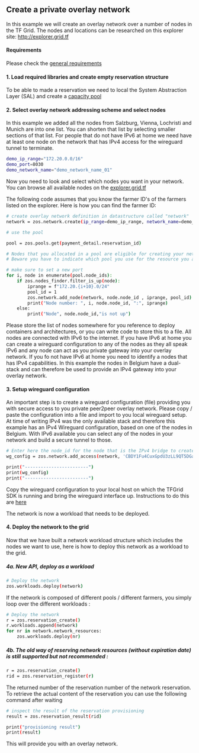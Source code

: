 ## Create a private overlay network

In this example we will create an overlay network over a number of nodes in the TF Grid.  The nodes and locations can be researched on this explorer site:  http://explorer.grid.tf


#### Requirements

Please check the [general requirements](code.md)

#### 1. Load required libraries and create empty reservation structure

To be able to made a reservation we need to local the System Abstraction Layer (SAL) and create a [capacity pool](code_pool.md)

#### 2. Select overlay network addressing scheme and select nodes

In this example we added all the nodes from Salzburg, Vienna, Lochristi and Munich are into one list.  You can shorten that list by selecting smaller sections of that list. For people that do not have IPv6 at home we need have at least one node on the network that has IPv4 access for the wireguard tunnel to terminate.  


```bash
demo_ip_range="172.20.0.0/16"
demo_port=8030
demo_network_name="demo_network_name_01"
```

Now you need to look and select which nodes you want in your network.  You can browse all available nodes on the [explorer.grid.tf](https://explorer.grid.tf/)

The following code assumes that you know the farmer ID's of the farmers listed on the explorer.  Here is how you can find the farmer ID:

```bash
# create overlay network definition in datastructure called "network"
network = zos.network.create(ip_range=demo_ip_range, network_name=demo_network_name)

# use the pool

pool = zos.pools.get(payment_detail.reservation_id)

# Nodes that you allocated in a pool are eligible for creating your network
# Beware you have to indicate which pool you use for the resource you add to the network

# make sure to set a new port
for i, node in enumerate(pool.node_ids):
    if zos.nodes_finder.filter_is_up(node):
        iprange = f"172.20.{i+10}.0/24"
        pool_id = 1
        zos.network.add_node(network, node.node_id , iprange, pool_id)
        print("Node number: ", i, node.node_id, ":", iprange)
    else:
        print("Node", node.node_id,"is not up")
```

Please store the list of nodes somewhere for you reference to deploy containers and architectures, or you can write code to store this to a file.  All nodes are connected with IPv6 to the internet.  If you have IPv6 at home you can create a wireguard configuration to any of the nodes as they all speak IPv6 and any node can act as you private gateway into your overlay network.  If you fo not have IPv6 at home you need to identify a nodes that has IPv4 capabilities.  In this example the nodes in Belgium have a dual-stack and can therefore be used to provide an IPv4 gateway into your overlay network.

#### 3.  Setup wireguard configuration

An important step is to create a wireguard configuration (file) providing you with secure access to you private peer2peer overlay network.  Please copy / paste the  configuration into a file and import to you local wireguard setup.  At time of writing IPv4 was the only available stack and therefore this example has an IPv4 Wireguard configuration, based on one of the nodes in Belgium.  With IPv6 available you can select any of the nodes in your network and build a secure tunnel to those. 


```bash
# Enter here the node_id for the node that is the IPv4 bridge to create the wireguard config.
wg_config = zos.network.add_access(network, 'CBDY1Fu4CuxGpdU3zLL9QT5DGaRkxjpuJmzV6V5CBWg4', '172.20.100.0/24', ipv4=True)

print("------------------------")
print(wg_config)
print("------------------------")
```

Copy the wireguard configuration to your local host on which the TFGrid SDK is running and bring the wireguard interface up.  Instructions to do this are [here](https://www.wireguard.com/quickstart/)

The network is now a workload that needs to be deployed. 

#### 4. Deploy the network to the grid

Now that we have built a network workload structure which includes the nodes we want to use, here is how to deploy this network as a workload to the grid.

##### 4a. New API, deploy as a workload

```bash
# Deploy the network
zos.workloads.deploy(network)
```

If the network is composed of different pools / different farmers, you simply loop over the different workloads :

```bash
# Deploy the network 
r = zos.reservation_create()
r.workloads.append(network)
for nr in network.network_resources:
    zos.workloads.deploy(nr)
```

##### 4b. The old way of reserving network resources (without expiration date) is still supported but not recommended :

```bash
r = zos.reservation_create()
rid = zos.reservation_register(r)
```

The returned number of the reservation number of the network reservation.  To retrieve the actual content of the reservation you can use the following command after waiting


```bash
# inspect the result of the reservation provisioning
result = zos.reservation_result(rid)

print("provisioning result")
print(result)
```

This will provide you with an overlay network.  


